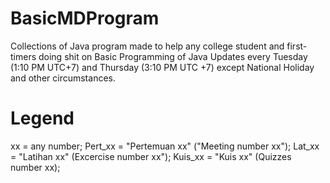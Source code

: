# BasicMDProgram
Collections of Java program made to help any college student and first-timers doing shit on Basic Programming of Java
Updates every Tuesday (1:10 PM UTC+7) and Thursday (3:10 PM UTC +7) except National Holiday and other circumstances.

# Legend
xx = any number;
Pert_xx = "Pertemuan xx" ("Meeting number xx");
Lat_xx = "Latihan xx" (Excercise number xx");
Kuis_xx = "Kuis xx" (Quizzes number xx);
